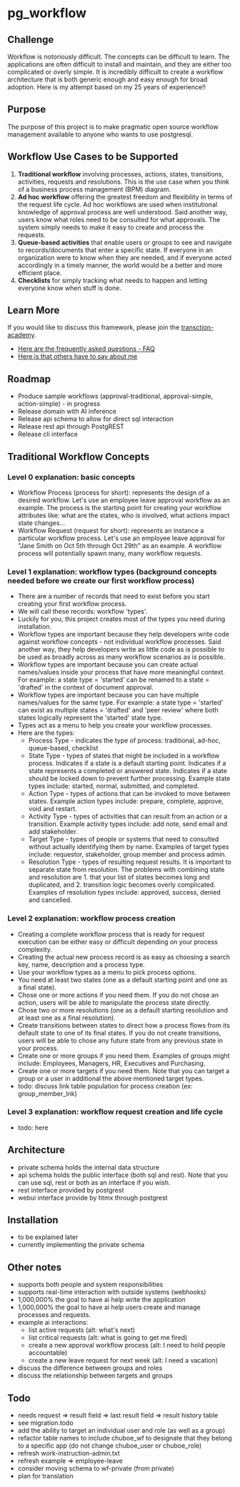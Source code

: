 # pg_workflow

## Challenge
Workflow is notoriously difficult. The concepts can be difficult to learn. The applications are often difficult to install and maintain, and they are either too complicated or overly simple. It is incredibly difficult to create a workflow architecture that is both generic enough and easy enough for broad adoption. Here is my attempt based on my 25 years of experience!!

## Purpose
The purpose of this project is to make pragmatic open source workflow management available to anyone who wants to use postgresql.

## Workflow Use Cases to be Supported
1. **Traditional workflow** involving processes, actions, states, transitions, activities, requests and resolutions. This is the use case when you think of a business process management (BPM) diagram.
1. **Ad hoc workflow** offering the greatest freedom and flexibility in terms of the request life cycle. Ad hoc workflows are used when institutional knowledge of approval process are well understood. Said another way, users know what roles need to be consulted for what approvals. The system simply needs to make it easy to create and process the requests.
1. **Queue-based activities** that enable users or groups to see and navigate to records/documents that enter a specific state. If everyone in an organization were to know when they are needed, and if everyone acted accordingly in a timely manner, the world would be a better and more efficient place.
1. **Checklists** for simply tracking what needs to happen and letting everyone know when stuff is done.

## Learn More
If you would like to discuss this framework, please join the [transction-academy](https://buy.stripe.com/7sIbLIeeU3oT4IEfYY). 
- [Here are the frequently asked questions -  FAQ](https://erp-academy.chuckboecking.com/?page_id=32)
- [Here is that others have to say about me](https://erp-academy.chuckboecking.com/?page_id=2696)

## Roadmap
- Produce sample workflows (approval-traditional, approval-simple, action-simple) - in progress
- Release domain with AI inference
- Release api schema to allow for direct sql interaction
- Release rest api through PostgREST
- Release cli interface

## Traditional Workflow Concepts

### Level 0 explanation: basic concepts
- Workflow Process (process for short): represents the design of a desired workflow. Let's use an employee leave approval workflow as an example. The process is the starting point for creating your workflow attributes like: what are the states, who is involved, what actions impact state changes...
- Workflow Request (request for short): represents an instance a particular workflow process. Let's use an employee leave approval for "Jane Smith on Oct 5th through Oct 29th" as an example. A workflow process will potentially spawn many, many workflow requests.

### Level 1 explanation: workflow types (background concepts needed before we create our first workflow process)
- There are a number of records that need to exist before you start creating your first workflow process.
- We will call these records: workflow 'types'.
- Luckily for you, this project creates most of the types you need during installation.
- Workflow types are important because they help developers write code against workflow concepts - not individual workflow processes. Said another way, they help developers write as little code as is possible to be used as broadly across as many workflow scenarios as is possible. 
- Workflow types are important because you can create actual names/values inside your process that have more meaningful context. For example: a state type = 'started' can be renamed to a state = 'drafted' in the context of document approval.
- Workflow types are important because you can have multiple names/values for the same type. For example: a state type = 'started' can exist as multiple states = 'drafted' and 'peer review' where both states logically represent the 'started' state type.
- Types act as a menu to help you create your workflow processes.
- Here are the types:
    - Process Type - indicates the type of process: traditional, ad-hoc, queue-based, checklist
    - State Type - types of states that might be included in a workflow process. Indicates if a state is a default starting point. Indicates if a state represents a completed or answered state. Indicates if a state should be locked down to prevent further processing. Example state types include: started, normal, submitted, and completed.
    - Action Type - types of actions that can be invoked to move between states. Example action types include: prepare, complete, approve, void and restart.
    - Activity Type - types of activities that can result from an action or a transition. Example activity types include: add note, send email and add stakeholder.
    - Target Type - types of people or systems that need to consulted without actually identifying them by name. Examples of target types include: requestor, stakeholder, group member and process admin.
    - Resolution Type - types of resulting request results. It is important to separate state from resolution. The problems with combining state and resolution are 1. that your list of states becomes long and duplicated, and 2. transition logic becomes overly complicated. Examples of resolution types include: approved, success, denied and cancelled.

### Level 2 explanation: workflow process creation
- Creating a complete workflow process that is ready for request execution can be either easy or difficult depending on your process complexity.
- Creating the actual new process record is as easy as choosing a search key, name, description and a process type.
- Use your workflow types as a menu to pick process options.
- You need at least two states (one as a default starting point and one as a final state).
- Chose one or more actions if you need them. If you do not chose an action, users will be able to manipulate the process state directly.
- Chose two or more resolutions (one as a default starting resolution and at least one as a final resolution).
- Create transitions between states to direct how a process flows from its default state to one of its final states. If you do not create transitions, users will be able to chose any future state from any previous state in your process.
- Create one or more groups if you need them. Examples of groups might include: Employees, Managers, HR, Executives and Purchasing.
- Create one or more targets if you need them. Note that you can target a group or a user in additional the above mentioned target types.
- todo: discuss link table population for process creation (ex: group_member_lnk)

### Level 3 explanation: workflow request creation and life cycle
- todo: here

## Architecture
- private schema holds the internal data structure
- api schema holds the public interface (both sql and rest). Note that you can use sql, rest or both as an interface if you wish.
- rest interface provided by postgrest
- webui interface provide by htmx through postgrest

## Installation
- to be explained later
- currently implementing the private schema

## Other notes
- supports both people and system responsibilities
- supports real-time interaction with outside systems (webhooks)
- 1,000,000% the goal to have ai help write the application
- 1,000,000% the goal to have ai help users create and manage processes and requests. 
- example ai interactions: 
    - list active requests (alt: what's next)
    - list critical requests (alt: what is going to get me fired)
    - create a new approval workflow process (alt: I need to hold people accountable)
    - create a new leave request for next week (alt: I need a vacation)
- discuss the difference between groups and roles
- discuss the relationship between targets and groups

## Todo
- needs request => result field => last result field => result history table
- see migration.todo
- add the ability to target an individual user and role (as well as a group)
- refactor table names to include chuboe_wf to designate that they belong to a specific app (do not change chuboe_user or chuboe_role)
- refresh work-instruction-admin.txt
- refresh example => employee-leave
- consider moving schema to wf-private (from private)
- plan for translation
